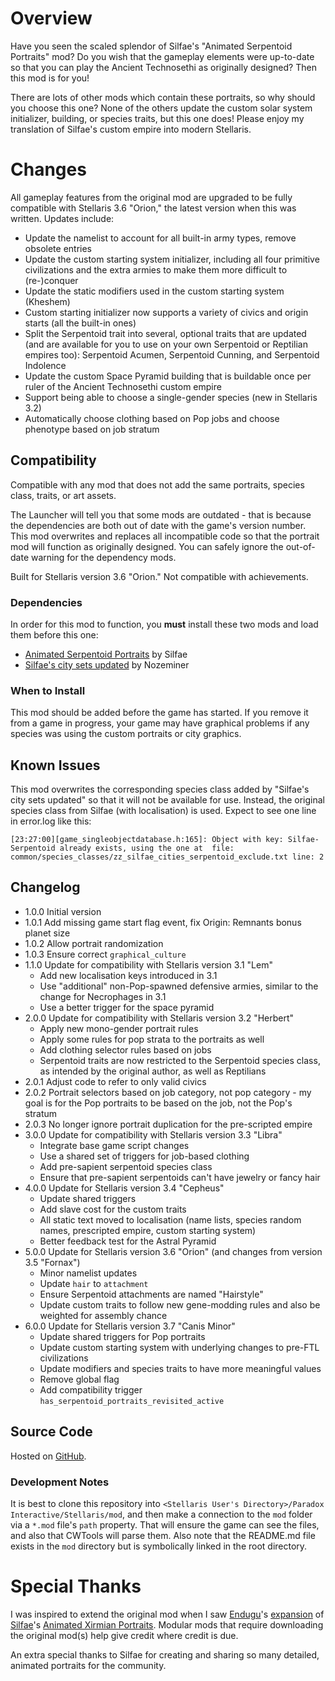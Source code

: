 # Overview

Have you seen the scaled splendor of Silfae's "Animated Serpentoid Portraits" mod?  Do you wish that the gameplay elements were up-to-date so that you can play the Ancient Technosethi as originally designed?  Then this mod is for you!

There are lots of other mods which contain these portraits, so why should you choose this one?  None of the others update the custom solar system initializer, building, or species traits, but this one does!  Please enjoy my translation of Silfae's custom empire into modern Stellaris.

# Changes

All gameplay features from the original mod are upgraded to be fully compatible with Stellaris 3.6 "Orion," the latest version when this was written.  Updates include:

* Update the namelist to account for all built-in army types, remove obsolete entries
* Update the custom starting system initializer, including all four primitive civilizations and the extra armies to make them more difficult to (re-)conquer
* Update the static modifiers used in the custom starting system (Kheshem)
* Custom starting initializer now supports a variety of civics and origin starts (all the built-in ones)
* Split the Serpentoid trait into several, optional traits that are updated (and are available for you to use on your own Serpentoid or Reptilian empires too): Serpentoid Acumen, Serpentoid Cunning, and Serpentoid Indolence
* Update the custom Space Pyramid building that is buildable once per ruler of the Ancient Technosethi custom empire
* Support being able to choose a single-gender species (new in Stellaris 3.2)
* Automatically choose clothing based on Pop jobs and choose phenotype based on job stratum

## Compatibility

Compatible with any mod that does not add the same portraits, species class, traits, or art assets.

The Launcher will tell you that some mods are outdated - that is because the dependencies are both out of date with the game's version number.  This mod overwrites and replaces all incompatible code so that the portrait mod will function as originally designed.  You can safely ignore the out-of-date warning for the dependency mods.

Built for Stellaris version 3.6 "Orion."  Not compatible with achievements.

### Dependencies

In order for this mod to function, you **must** install these two mods and load them before this one:

* [Animated Serpentoid Portraits](https://steamcommunity.com/sharedfiles/filedetails/?id=861800679) by Silfae
* [Silfae's city sets updated](https://steamcommunity.com/sharedfiles/filedetails/?id=2247427791) by Nozeminer

### When to Install

This mod should be added before the game has started.  If you remove it from a game in progress, your game may have graphical problems if any species was using the custom portraits or city graphics.

## Known Issues

This mod overwrites the corresponding species class added by "Silfae's city sets updated" so that it will not be available for use.  Instead, the original species class from Silfae (with localisation) is used.  Expect to see one line in error.log like this:

```
[23:27:00][game_singleobjectdatabase.h:165]: Object with key: Silfae-Serpentoid already exists, using the one at  file: common/species_classes/zz_silfae_cities_serpentoid_exclude.txt line: 2
```

## Changelog

* 1.0.0 Initial version
* 1.0.1 Add missing game start flag event, fix Origin: Remnants bonus planet size
* 1.0.2 Allow portrait randomization
* 1.0.3 Ensure correct `graphical_culture`
* 1.1.0 Update for compatibility with Stellaris version 3.1 "Lem"
    * Add new localisation keys introduced in 3.1
    * Use "additional" non-Pop-spawned defensive armies, similar to the change for Necrophages in 3.1
    * Use a better trigger for the space pyramid
* 2.0.0 Update for compatibility with Stellaris version 3.2 "Herbert"
    * Apply new mono-gender portrait rules
    * Apply some rules for pop strata to the portraits as well
    * Add clothing selector rules based on jobs
    * Serpentoid traits are now restricted to the Serpentoid species class, as intended by the original author, as well as Reptilians
* 2.0.1 Adjust code to refer to only valid civics
* 2.0.2 Portrait selectors based on job category, not pop category - my goal is for the Pop portraits to be based on the job, not the Pop's stratum
* 2.0.3 No longer ignore portrait duplication for the pre-scripted empire
* 3.0.0 Update for compatibility with Stellaris version 3.3 "Libra"
    * Integrate base game script changes
    * Use a shared set of triggers for job-based clothing
    * Add pre-sapient serpentoid species class
    * Ensure that pre-sapient serpentoids can't have jewelry or fancy hair
* 4.0.0 Update for Stellaris version 3.4 "Cepheus"
    * Update shared triggers
    * Add slave cost for the custom traits
    * All static text moved to localisation (name lists, species random names, prescripted empire, custom starting system)
    * Better feedback test for the Astral Pyramid
* 5.0.0 Update for Stellaris version 3.6 "Orion" (and changes from version 3.5 "Fornax")
    * Minor namelist updates
    * Update `hair` to `attachment`
    * Ensure Serpentoid attachments are named "Hairstyle"
    * Update custom traits to follow new gene-modding rules and also be weighted for assembly chance
* 6.0.0 Update for Stellaris version 3.7 "Canis Minor"
    * Update shared triggers for Pop portraits
    * Update custom starting system with underlying changes to pre-FTL civilizations
    * Update modifiers and species traits to have more meaningful values
    * Remove global flag
    * Add compatibility trigger `has_serpentoid_portraits_revisited_active`

## Source Code

Hosted on [GitHub](https://github.com/corsairmarks/serpentoid_portraits_revisited).

### Development Notes

It is best to clone this repository into `<Stellaris User's Directory>/Paradox Interactive/Stellaris/mod`, and then make a connection to the `mod` folder via a `*.mod` file's `path` property.  That will ensure the game can see the files, and also that CWTools will parse them.  Also note that the README.md file exists in the `mod` directory but is symbolically linked in the root directory.

# Special Thanks

I was inspired to extend the original mod when I saw [Endugu](https://steamcommunity.com/profiles/76561198037630876/myworkshopfiles/)'s [expansion](https://steamcommunity.com/sharedfiles/filedetails/?id=1584824947) of [Silfae](https://steamcommunity.com/profiles/76561198021525667/myworkshopfiles/)'s [Animated Xirmian Portraits](https://steamcommunity.com/workshop/filedetails/?id=881118424).  Modular mods that require downloading the original mod(s) help give credit where credit is due.

An extra special thanks to Silfae for creating and sharing so many detailed, animated portraits for the community.